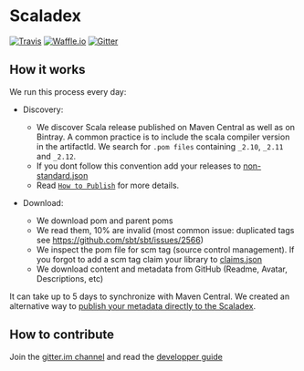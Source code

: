 # Scaladex

[![Travis](https://img.shields.io/travis/scalacenter/scaladex.svg?style=flat-square)](https://travis-ci.org/scalacenter/scaladex)
[![Waffle.io](https://img.shields.io/waffle/label/scalacenter/scaladex/in%20progress.svg?style=flat-square)](https://waffle.io/scalacenter/scaladex)
[![Gitter](https://img.shields.io/gitter/room/scalacenter/scaladex.svg?style=flat-square)](https://gitter.im/scalacenter/scaladex)

## How it works

We run this process every day:

* Discovery:
  * We discover Scala release published on Maven Central as well as on Bintray. A common practice is to include the scala compiler version in the artifactId. We search for `.pom files` containing `_2.10`, `_2.11` and `_2.12`.
  * If you dont follow this convention add your releases to [non-standard.json](https://github.com/scalacenter/scaladex-data/blob/master/non-standard.json)
  * Read [`How to Publish`](/doc/user/how-to-publish.md) for more details.

* Download:
  * We download pom and parent poms
  * We read them, 10% are invalid (most common issue: duplicated tags see https://github.com/sbt/sbt/issues/2566)
  * We inspect the pom file for scm tag (source control management). If you forgot to add a scm tag claim your library to [claims.json](https://github.com/scalacenter/scaladex-data/blob/master/claims.json)
  * We download content and metadata from GitHub (Readme, Avatar, Descriptions, etc)


It can take up to 5 days to synchronize with Maven Central. We created an alternative way to [publish your 
metadata directly to the Scaladex](/doc/user/publish-scaladex.md).

## How to contribute

Join the [gitter.im channel](https://gitter.im/scalacenter/scaladex) and read the [developper guide](/doc/dev/README.md)
